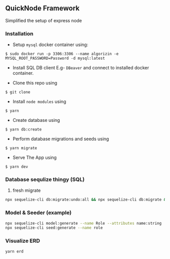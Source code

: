 ## QuickNode Framework

Simplified the setup of express node

### Installation
- Setup `mysql` docker container using:
```
$ sudo docker run -p 3306:3306 --name algorizin -e MYSQL_ROOT_PASSWORD=Password -d mysql:latest
```
- Install SQL DB client E.g- `DBeaver` and connect to installed docker container. 

- Clone this repo using

```
$ git clone
```

- Install `node modules` using

```
$ yarn
```

- Create database using

```
$ yarn db:create
```

- Perform database migrations and seeds using

```
$ yarn migrate
```

- Serve The App using

```
$ yarn dev
```

### Database sequlize thingy (SQL)

1. fresh migrate

```zsh
npx sequelize-cli db:migrate:undo:all && npx sequelize-cli db:migrate && npx sequelize-cli db:seed:all
```

### Model & Seeder (example)

```zsh
npx sequelize-cli model:generate --name Role --attributes name:string
npx sequelize-cli seed:generate --name role
```

### Visualize ERD

```zsh
yarn erd
```

